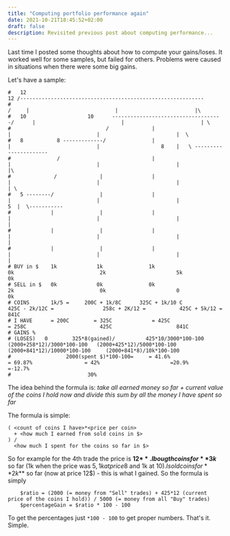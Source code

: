 ```yaml
---
title: "Computing portfolio performance again"
date: 2021-10-21T18:45:52+02:00
draft: false
description: Revisited previous post about computing performance...
---
```


Last time I posted some thoughts about how to compute your gains/loses. It worked well for some samples, but failed for others. Problems were caused in situations when there were some big gains.

Let's have a sample: 
```
#   12                                                               12 /------------------------------------------------------------
#                                                                      /     |                            |                         |\
#   10                    10      ------------------------------------/      |                            |                         | \ 
#                               /              |                             |                            |                         |  \
#   8           8 -------------/               |                             |                            |                    8    |   \ ----------------------                 
#               /                              |                             |                            |                         |                           |\               
#              /              |                |                             |                            |                         |                           | \              
#   5 --------/               |                |                             |                            |                         |                        5  |  \-----------
#             |               |                |                             |                            |                         |                           |              
#             |               |                |                             |                            |                         |                           |              
#             |               |                |                             |                            |                         |                           |              
# BUY in $    1k             1k               1k                            0k                            2k                       5k                          0k              
# SELL in $   0k             0k               0k                            2k                            0k                       0                           0k
# COINS       1k/5 =     200C + 1k/8C      325C + 1k/10 C            425C - 2k/12C =                258c + 2K/12 =           425C + 5k/12 =                    841C               
# I HAVE      = 200C        = 325C             = 425C                      = 258C                        425C                     841C                                    
# GAINS %
# (LOSES)   0        325*8(gained)/          425*10/3000*100-100   (2000+258*12)/3000*100-100   (2000+425*12)/5000*100-100 (2000+841*12)/10000*100-100     (2000+841*8)/10k*100-100
#                  2000(spent $)*100-100=     = 41.6%                    = 69.87%                 = 42%                       =20.9%                          =-12.7%
#                         30%                                                                                                                           
```

The idea behind the formula is: *take all earned money so far + current value of the coins I hold now and divide this sum by all the money I have spent so far*

The formula is simple:
```
( <count of coins I have>*<price per coin> 
  + <how much I earned from sold coins in $>
) / 
  <how much I spent for the coins so far in $>
```

So for example for the 4th trade the price is **12$**. I bougth coins for **3k$** so far (1k when the price was 5$, 1k at price 8$ and 1k at 10$). I sold coins for **2k$** so far (now at price 12$) - this is what I gained. 
So the formula is simply
```
    $ratio = (2000 (= money from "Sell" trades) + 425*12 (current price of the coins I hold)) / 5000 (= money from all "Buy" trades)
    $percentageGain = $ratio * 100 - 100
```

To get the percentages just `*100 - 100` to get proper numbers.
That's it. Simple.